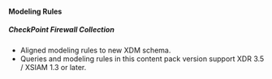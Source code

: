 #### Modeling Rules
##### CheckPoint Firewall Collection
- Aligned modeling rules to new XDM schema.
- Queries and modeling rules in this content pack version support XDR 3.5 / XSIAM 1.3 or later.
